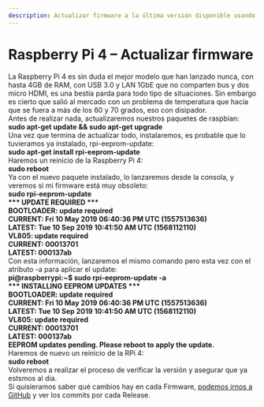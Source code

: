 ```yaml
---
description: Actualizar firmware a la última versión disponible usando rpi-eeprom-update
---
```


# Raspberry Pi 4 – Actualizar firmware

La Raspberry Pi 4 es sin duda el mejor modelo que han lanzado nunca, con hasta 4GB de RAM, con USB 3.0 y LAN 1GbE que no comparten bus y dos micro HDMI, es una bestia parda para todo tipo de situaciones. Sin embargo es cierto que salió al mercado con un problema de temperatura que hacía que se fuera a más de los 60 y 70 grados, eso con disipador.  
Antes de realizar nada, actualizaremos nuestros paquetes de raspbian:  
**sudo apt-get update && sudo apt-get upgrade**  
Una vez que termina de actualizar todo, instalaremos, es probable que lo tuvieramos ya instalado, rpi-eeprom-update:  
**sudo apt-get install rpi-eeprom-update**  
Haremos un reinicio de la Raspberry Pi 4:  
**sudo reboot**  
Ya con el nuevo paquete instalado, lo lanzaremos desde la consola, y veremos si mi firmware está muy obsoleto:  
**sudo rpi-eeprom-update**  
**\*\*\* UPDATE REQUIRED \*\*\***  
**BOOTLOADER: update required**  
**CURRENT: Fri 10 May 2019 06:40:36 PM UTC \(1557513636\)**  
 **LATEST: Tue 10 Sep 2019 10:41:50 AM UTC \(1568112110\)**  
**VL805: update required**  
**CURRENT: 00013701**  
 **LATEST: 000137ab**  
Con esta información, lanzaremos el mismo comando pero esta vez con el atributo -a para aplicar el update:  
**pi@raspberrypi:~$ sudo rpi-eeprom-update -a**  
**\*\*\* INSTALLING EEPROM UPDATES \*\*\***  
**BOOTLOADER: update required**  
**CURRENT: Fri 10 May 2019 06:40:36 PM UTC \(1557513636\)**  
 **LATEST: Tue 10 Sep 2019 10:41:50 AM UTC \(1568112110\)**  
**VL805: update required**  
**CURRENT: 00013701**  
 **LATEST: 000137ab**  
**EEPROM updates pending. Please reboot to apply the update.**  
Haremos de nuevo un reinicio de la RPi 4:  
**sudo reboot**  
Volveremos a realizar el proceso de verificar la versión y asegurar que ya estsmos al dia.  
Si quisieramos saber qué cambios hay en cada Firmware, [podemos irnos a GitHub](https://github.com/raspberrypi/firmware/releases) y ver los commits por cada Release.

